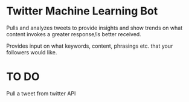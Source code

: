 Twitter Machine Learning Bot
========================================
Pulls and analyzes tweets to provide insights and show trends on what content invokes a greater response/is better received.

Provides input on what keywords, content, phrasings etc. that your followers would like.

TO DO
========================================
Pull a tweet from twitter API